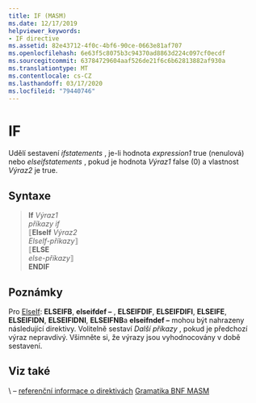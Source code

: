 ```yaml
---
title: IF (MASM)
ms.date: 12/17/2019
helpviewer_keywords:
- IF directive
ms.assetid: 82e43712-4f0c-4bf6-90ce-0663e81af707
ms.openlocfilehash: 6e63f5c8075b3c94370ad8863d224c097cf0ecdf
ms.sourcegitcommit: 63784729604aaf526de21f6c6b62813882af930a
ms.translationtype: MT
ms.contentlocale: cs-CZ
ms.lasthandoff: 03/17/2020
ms.locfileid: "79440746"
---
```

# <a name="if"></a>IF

Udělí sestavení *ifstatements* , je-li hodnota *expression1* true (nenulová) nebo *elseifstatements* , pokud je hodnota *Výraz1* false (0) a vlastnost *Výraz2* je true.

## <a name="syntax"></a>Syntaxe

> **If** *Výraz1*\
> *příkazy if*\
> ⟦**ElseIf** *Výraz2*\
> *ElseIf-příkazy*⟧ \
> ⟦**ELSE**\
> *else-příkazy*⟧ \
> **ENDIF**

## <a name="remarks"></a>Poznámky

Pro [ElseIf](elseif-masm.md): **ELSEIFB**, **elseifdef –** , **ELSEIFDIF**, **ELSEIFDIFI**, **ELSEIFE**, **ELSEIFIDN**, **ELSEIFIDNI**, **ELSEIFNB**a **elseifndef –** mohou být nahrazeny následující direktivy. Volitelně sestaví *Další příkazy* , pokud je předchozí výraz nepravdivý. Všimněte si, že výrazy jsou vyhodnocovány v době sestavení.

## <a name="see-also"></a>Viz také

\ – [referenční informace o direktivách](directives-reference.md)
[Gramatika BNF MASM](masm-bnf-grammar.md)

